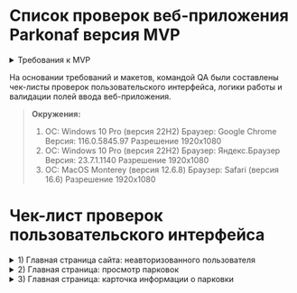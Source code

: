 # Список проверок веб-приложения Parkonaf версия MVP

<details>
<summary>Требования к MVP </summary>

***

</details>

На основании требований и макетов, командой QA были составлены чек-листы проверок пользовательского интерфейса, логики работы и валидации полей ввода веб-приложения. 

> **Окружения:** 
> 1. ОС: Windows 10 Pro (версия 22H2) Браузер: Google Chrome Версия: 116.0.5845.97 Разрешение 1920х1080
> 2. ОС: Windows 10 Pro (версия 22H2) Браузер: Яндекс.Браузер Версия: 23.7.1.1140 Разрешение 1920х1080 
> 3. ОС: MacOS Monterey (версия 12.6.8) Браузер: Safari (версия 16.6) Разрешение 1920х1080

# Чек-лист проверок пользовательского интерфейса

<details>
<summary> 1) Главная страница сайта: неавторизованного пользователя</summary>


| № | Описание проверки| Статус Окружение 1| Ссылка Баг-репорт| Статус Окружение 2| Ссылка Баг-репорт| Статус Окружение 3| Ссылка Баг-репорт|
|:-:|:-----------------|:-----------------:|:----------------:|:-----------------:|:----------------:|:-----------------:|:----------------:|
|1  |В левом верхнем углу находятся: - логотип; - строка поиска|PASSED||PASSED||PASSED||
|2  |В правом верхнем углу находятся панель с: - информация "О продукте"; - e-mail parkonaft@gmail.com; - кнопка "Вход"|PASSED||PASSED||PASSED||
|3| Логотип имеет вид буквы Р в квадрате со скругленными углами|PASSED||PASSED||PASSED||
|4|Логотип занимает область 48х48|PASSED||PASSED||PASSED||
|5|Рамка логотипа выполнена цветом #218BEE (Синий)|PASSED||PASSED||PASSED||
|6|Значок логотипа выполнен цветом #3C4158 (Черный)|PASSED||PASSED||PASSED||
|7|Строка поиска находится правее от логотипа на одной линии|PASSED||PASSED||PASSED||
|8|Строка поиска имеет закругленные углы|PASSED||PASSED||PASSED||
|9|Строка поиска имеет размер 442х48|PASSED||PASSED||PASSED||
|10|Строка поиска имеет цвет #FFFFFF (Белый)|PASSED||PASSED||PASSED||
|11|"В строке поиска находят: - лупа (символ поиска); - плейсхолдер ""Название улицы или № парковки"|PASSED||PASSED||PASSED||
|12|Лупа имеет размер 24х24|PASSED||PASSED||PASSED||
|13|Лупа имеет цвет #878787 (Серый)|PASSED||PASSED||PASSED||
|14|Плейсхолдер имеет текст, выполненный шрифтом Raleway, 24рх и цветом #878787|PASSED||PASSED||PASSED||
|15|Текст плейсхолдера не содержит орфографических ошибок|PASSED||PASSED||PASSED||
|16|Выпадающий список из строки поиска имеет закругленные углы снизу|PASSED||PASSED||PASSED||
|17|Выпадающий список из строки поиска имеет размер 442px на 76px (1 адрес в списке)|PASSED||PASSED||PASSED|| 
|18|Выпадающий список из строки поиска имеет цвет в неактивной зоне выбора #FFFFFF (Белый)|PASSED||PASSED||PASSED||
|19|Выпадающий список из строки поиска имеет цвет в активной зоне выбора GrayLight (Светло-серый)|PASSED||PASSED||PASSED||
|20|Текст внутри выпадающего списка строки поиска имеет шрифт Raleway, 24px цвет #191C30|FAILED|[BUG-2](https://github.com/car-parking-tracking/Bug-Report/issues/2)|FAILED|[BUG-2](https://github.com/car-parking-tracking/Bug-Report/issues/2)|FAILED|[BUG-2](https://github.com/car-parking-tracking/Bug-Report/issues/2)|
|21|Текст внутри выпадающего списка строки поиска не имеет орфографических ошибок|PASSED||PASSED||PASSED||
|22|Панель имеет внизу закругленные углы|PASSED||PASSED||PASSED||
|23|Панель имеет размер 416х64|PASSED||PASSED||PASSED||
|24|Панель имеет цвет #3C4158 и прозрачность 80%|PASSED||PASSED||PASSED||
|25|Текст "О продукте" в не активном состоянии выполнен шрифтом Raleway, 16рх и цветом #FFFFFF (Белый)|PASSED||PASSED||PASSED||
|26|Текст "О продукте" при наведении курсора имеет цвет (Синий)|PASSED||PASSED||PASSED||
|27|Текст e-mail "parkonaft@gmail.com" в не активном состоянии выполнен шрифтом Raleway, 16рх и цветом #FFFFFF (Белый)|PASSED||PASSED||PASSED||
|28|Текст e-mail "parkonaft@gmail.com" при наведении курсора имеет цвет (Синий)|PASSED||PASSED||PASSED||
|29|Кнопка "Вход" имеет закругленные углы|PASSED||PASSED||PASSED||
|30|Кнопка "Вход" имеет размер 71х48|PASSED||PASSED||PASSED||
|31|Кнопка "Вход" в не активном состоянии имеет цвет #878787 (Серый)|PASSED||PASSED||PASSED||
|32|Кнопка "Вход" при наведении курсора имеет цвет (Синий)|PASSED||PASSED||PASSED||
|33|Текст кнопки "Вход" выполнен шрифтом Raleway, 16рх и цветом #FFFFFF|PASSED||PASSED||PASSED||

***

</details>

<details>
<summary> 2) Главная страница: просмотр парковок</summary>

| № | Описание проверки| Статус Окружение 1| Ссылка Баг-репорт| Статус Окружение 2| Ссылка Баг-репорт| Статус Окружение 3| Ссылка Баг-репорт|
|:-:|:-----------------|:-----------------:|:----------------:|:-----------------:|:----------------:|:-----------------:|:----------------:|
|34|На увеличенном масштабе карты видны маркеры парковок||PASSED||PASSED||PASSED||
|35|Маркер имеет вид: круг|PASSED||PASSED||PASSED||
|36|Маркер имеет 2 цвета: внешняя часть "голубой" внутренняя заливка "белый"|PASSED||PASSED||PASSED||
|37|Маркер имеет внутри цифру|PASSED||PASSED||PASSED||
|38|Значок парковки на карте выглядит как метка с буквой Р голубого цвета|PASSED||PASSED||PASSED||
|39|Значок парковки имеет размер 34х34|SKIPPED||SKIPPED||SKIPPED||
|40|Значок парковки имеет цвета #5558FF и #FFFFFF|SKIPPED||SKIPPED||SKIPPED||
|41|Значок выбранной парковки на карте выглядит как метка с буквой Р голубого цвета|PASSED||PASSED||PASSED||
|42|Значок выбранной парковки имеет размер 34х34|SKIPPED||SKIPPED||SKIPPED||
|43|Значок выбранной парковки имеет цвета #FF2121 и #FFFFFF|SKIPPED||SKIPPED||SKIPPED||

***

</details>

<details>
<summary> 3) Главная страница: карточка информации о парковки</summary>

| № | Описание проверки| Статус Окружение 1| Ссылка Баг-репорт| Статус Окружение 2| Ссылка Баг-репорт| Статус Окружение 3| Ссылка Баг-репорт|
|:-:|:-----------------|:-----------------:|:----------------:|:-----------------:|:----------------:|:-----------------:|:----------------:|
|44| "Карточка информации содержит:- парковка №; - адрес; - цена за час; - мест свободно; - мест всего; - кнопку "Добавить в избранное"|PASSED||PASSED||PASSED||
|45|Карточка информации имеет закругленные углы|PASSED||PASSED||PASSED||
|46|Карточка информации имеет размер 283х313|PASSED||PASSED||PASSED||
|47|Каточка информации имеет цвет #FFFFFF (Белый)|PASSED||PASSED||PASSED||
|48|Заголовок парковки выполнен шрифтом Raleway, 20рх и цветом #000000|PASSED||PASSED||PASSED||
|49|"Адрес" выполнен шрифтом Raleway, 14рх и цветом #878787 (Серый)|FAILED|[BUG-1](https://github.com/car-parking-tracking/Bug-Report/issues/1)|PASSED||FAILED|[BUG-1](https://github.com/car-parking-tracking/Bug-Report/issues/1)|
|50|Текст адреса выполнен шрифтом Raleway, 16рх и цветом #000000 (Чёрный)|FAILED|[BUG-12](https://github.com/car-parking-tracking/Bug-Report/issues/12)|PASSED||FAILED|[BUG-12](https://github.com/car-parking-tracking/Bug-Report/issues/12)|
|51|"Цена за час" выполнен шрифтом Raleway, 14рх и цветом #878787 (Серый)|FAILED|[BUG-7](https://github.com/car-parking-tracking/Bug-Report/issues/7)|PASSED||FAILED|[BUG-7](https://github.com/car-parking-tracking/Bug-Report/issues/7)|
|52|Текст стоимости выполнен шрифтом Raleway, 16рх и цветом #000000 (Чёрный)|FAILED|[BUG-13](https://github.com/car-parking-tracking/Bug-Report/issues/13)|PASSED||FAILED|[BUG-13](https://github.com/car-parking-tracking/Bug-Report/issues/13)|
|53|Валюта обозначена символом ₽|SKIPPED||SKIPPED||SKIPPED||
|54|"Мест свободно" выполнен шрифтом Raleway, 14рх и цветом #878787 (Серый)|FAILED|[BUG-8](https://github.com/car-parking-tracking/Bug-Report/issues/8)|PASSED||FAILED|[BUG-8](https://github.com/car-parking-tracking/Bug-Report/issues/8)|
|55|Текст количества свободных мест выполнен шрифтом Raleway, 16рх и цветом #000000 (Чёрный)|FAILED|[BUG-14](https://github.com/car-parking-tracking/Bug-Report/issues/14)|PASSED||FAILED|[BUG-14](https://github.com/car-parking-tracking/Bug-Report/issues/14)|
|56|"Мест всего" выполнен шрифтом Raleway, 14рх и цветом 878787 (Серый)|FAILED|[BUG-9](https://github.com/car-parking-tracking/Bug-Report/issues/9)|PASSED||FAILED|[BUG-9](https://github.com/car-parking-tracking/Bug-Report/issues/9)|
|57|Текст количества мест всего выполнен шрифтом Raleway, 16рх и цветом #000000 (Чёрный)|FAILED|[BUG-15](https://github.com/car-parking-tracking/Bug-Report/issues/15)|PASSED||FAILED|[BUG-15](https://github.com/car-parking-tracking/Bug-Report/issues/15)|
|58|Кнопка "Добавить в избранное" имеет закругленные углы|PASSED||PASSED||PASSED||
|59|Кнопка "Добавить в избранное" имеет размер 243х48|PASSED||PASSED||PASSED||
|60|Кнопка "Добавить в избранное" в не активном состоянии имеет цвет #218BEE (Светло-синий)|PASSED||PASSED||PASSED||
|61|Кнопка "Добавить в избранное" при наведении курсора имеет цвет (Тёмно-синий)|PASSED||PASSED||PASSED||
|62|Кнопка "Добавить в избранное" имеет текст, выполненный шрифтом  Raleway, 14рх и цветом #FFFFFF|PASSED||PASSED||PASSED||
|63|Кнопка "Добавить в избранное" имеет значок ♡ справа от текста|PASSED||PASSED||PASSED||
|64|Значок ♡ имеет размеры 20х20|PASSED||PASSED||PASSED||
|65|Значок ♡ имеет линию толщиной 2 и цветом #FFFFFF|PASSED||PASSED||PASSED||
|66|Карточка информации не содержит орфографических ошибок|PASSED||PASSED||PASSED||

***

</details>
